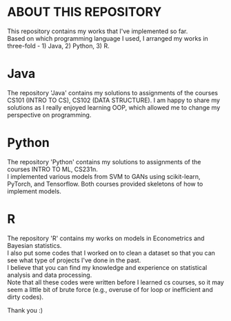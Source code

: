 # ABOUT THIS REPOSITORY

This repository contains my works that I've implemented so far. <br> 
Based on which programming language I used, I arranged my works in three-fold - 1) Java, 2) Python, 3) R. <br>

# Java
The repository 'Java' contains my solutions to assignments of the courses CS101 (INTRO TO CS), CS102 (DATA STRUCTURE). I am happy to share my solutions as I really enjoyed learning OOP, which allowed me to change my perspective on programming. <br>

# Python
The repository 'Python' contains my solutions to assignments of the courses INTRO TO ML, CS231n. <br> I implemented various models from SVM to GANs using scikit-learn, PyTorch, and Tensorflow. Both courses provided skeletons of how to implement models. <br>

# R
The repository 'R' contains my works on models in Econometrics and Bayesian statistics. <br> 
I also put some codes that I worked on to clean a dataset so that you can see what type of projects I've done in the past. <br>
I believe that you can find my knowledge and experience on statistical analysis and data processing. <br>
Note that all these codes were written before I learned cs courses, so it may seem a little bit of brute force (e.g., overuse of for loop or inefficient and dirty codes). <br>


Thank you :)

